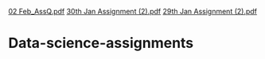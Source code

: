 [02 Feb_AssQ.pdf](https://github.com/Praju5710/Data-science-assignments/files/11907687/02.Feb_AssQ.pdf)
[30th Jan Assignment (2).pdf](https://github.com/Praju5710/Data-science-assignments/files/11907680/30th.Jan.Assignment.2.pdf)
[29th Jan Assignment (2).pdf](https://github.com/Praju5710/Data-science-assignments/files/11907662/29th.Jan.Assignment.2.pdf)
# Data-science-assignments
